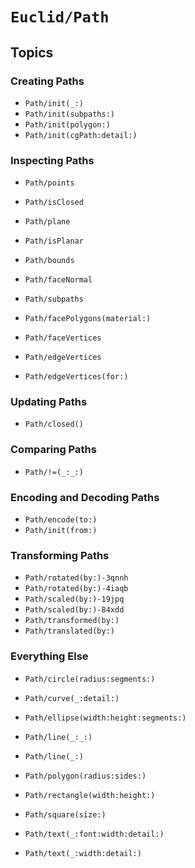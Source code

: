 # ``Euclid/Path``

## Topics 

### Creating Paths

- ``Path/init(_:)``
- ``Path/init(subpaths:)``
- ``Path/init(polygon:)``
- ``Path/init(cgPath:detail:)``

### Inspecting Paths

- ``Path/points``
- ``Path/isClosed``
- ``Path/plane``

- ``Path/isPlanar``
- ``Path/bounds``
- ``Path/faceNormal``
- ``Path/subpaths``

- ``Path/facePolygons(material:)``
- ``Path/faceVertices``
- ``Path/edgeVertices``
- ``Path/edgeVertices(for:)``

### Updating Paths

- ``Path/closed()``

### Comparing Paths

- ``Path/!=(_:_:)``

### Encoding and Decoding Paths

- ``Path/encode(to:)``
- ``Path/init(from:)``

### Transforming Paths

- ``Path/rotated(by:)-3qnnh``
- ``Path/rotated(by:)-4iaqb``
- ``Path/scaled(by:)-19jpq``
- ``Path/scaled(by:)-84xdd``
- ``Path/transformed(by:)``
- ``Path/translated(by:)``

### Everything Else

- ``Path/circle(radius:segments:)``

- ``Path/curve(_:detail:)``
- ``Path/ellipse(width:height:segments:)``
- ``Path/line(_:_:)``
- ``Path/line(_:)``
- ``Path/polygon(radius:sides:)``
- ``Path/rectangle(width:height:)``
- ``Path/square(size:)``
- ``Path/text(_:font:width:detail:)``
- ``Path/text(_:width:detail:)``
